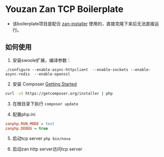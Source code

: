 # Youzan Zan TCP Boilerplate

- 该boilerplate项目是配合 [zan-installer](https://packagist.org/packages/youzan/zan-installer) 使用的，直接克隆下来后无法直接运行。

## 如何使用
1. 安装swoole扩展，编译参数：

`./configure --enable-async-httpclient  --enable-sockets --enable-async-redis  --enable-openssl`

2. 安装 Composer [Getting Started](https://getcomposer.org/doc/00-intro.md)
```bash
curl -sS https://getcomposer.org/installer | php
```

3. 在根目录下执行 `composer update`

4. 配置php.ini
```ini
zanphp.RUN_MODE = test
zanphp.DEBUG = true
```

5. 启动tcp server `php bin/nova`

6. 启动zan http server访问tcp server